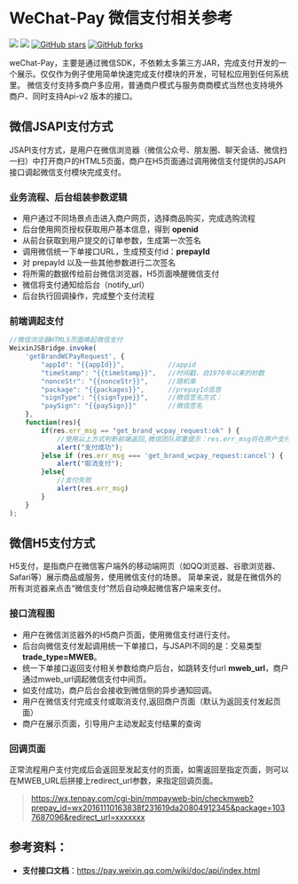 # WeChat-Pay 微信支付相关参考
[![](https://img.shields.io/badge/Author-Killah-orange.svg)](http://blog.exrick.cn)
[![](https://img.shields.io/badge/version-1.0.0-brightgreen.svg)](https://github.com/killahs/killah-plus-full/tree/main/wechat-pay)
[![GitHub stars](https://img.shields.io/github/stars/Killahs/killah-plus-full.svg?style=social&label=Stars)](https://github.com/killahs/killah-plus-full)
[![GitHub forks](https://img.shields.io/github/forks/Killahs/killah-plus-full.svg?style=social&label=Fork)](https://github.com/killahs/killah-plus-full)

weChat-Pay，主要是通过微信SDK，不依赖太多第三方JAR，完成支付开发的一个展示。仅仅作为例子使用简单快速完成支付模块的开发，可轻松应用到任何系统里。
微信支付支持多商户多应用，普通商户模式与服务商商模式当然也支持境外商户、同时支持Api-v2 版本的接口。

## 微信JSAPI支付方式
JSAPI支付方式，是用户在微信浏览器（微信公众号、朋友圈、聊天会话、微信扫一扫）中打开商户的HTML5页面，商户在H5页面通过调用微信支付提供的JSAPI接口调起微信支付模块完成支付。

### 业务流程、后台组装参数逻辑
- 用户通过不同场景点击进入商户网页，选择商品购买，完成选购流程
- 后台使用网页授权获取用户基本信息，得到 **openid**
- 从前台获取到用户提交的订单参数，生成第一次签名
- 调用微信统一下单接口URL，生成预支付id：**prepayId**
- 对 prepayId 以及一些其他参数进行二次签名
- 将所需的数据传给前台微信浏览器，H5页面唤醒微信支付
- 微信将支付通知给后台（notify_url）
- 后台执行回调操作，完成整个支付流程

### 前端调起支付
```js
//微信浏览器HTML5页面唤起微信支付
WeixinJSBridge.invoke(
    'getBrandWCPayRequest', {
        "appId": "{{appId}}",           //appid
        "timeStamp": "{{timeStamp}}",   //时间戳，自1970年以来的秒数
        "nonceStr": "{{nonceStr}}",     //随机串
        "package": "{{packages}}",      //prepayId信息
        "signType": "{{signType}}",     //微信签名方式：
        "paySign": "{{paySign}}"        //微信签名
    },
    function(res){
        if(res.err_msg == "get_brand_wcpay_request:ok" ) {
            //使用以上方式判断前端返回,微信团队郑重提示：res.err_msg将在用户支付成功后返回 ok，但并不保证它绝对可靠。
            alert("支付成功");
        }else if (res.err_msg === 'get_brand_wcpay_request:cancel') {
            alert("取消支付");
        }else{
            //支付失败
            alert(res.err_msg)
        }
    }
); 
```

## 微信H5支付方式
H5支付，是指商户在微信客户端外的移动端网页（如QQ浏览器、谷歌浏览器、Safari等）展示商品或服务，使用微信支付的场景。
简单来说，就是在微信外的所有浏览器来点击“微信支付”然后自动唤起微信客户端来支付。

### 接口流程图
- 用户在微信浏览器外的H5商户页面，使用微信支付进行支付。
- 后台向微信支付发起调用统一下单接口，与JSAPI不同的是：交易类型**trade_type=MWEB**。
- 统一下单接口返回支付相关参数给商户后台，如跳转支付url **mweb_url**，商户通过mweb_url调起微信支付中间页。
- 如支付成功，商户后台会接收到微信侧的异步通知回调。
- 用户在微信支付完成支付或取消支付,返回商户页面（默认为返回支付发起页面）
- 商户在展示页面，引导用户主动发起支付结果的查询

### 回调页面
正常流程用户支付完成后会返回至发起支付的页面，如需返回至指定页面，则可以在MWEB_URL后拼接上redirect_url参数，来指定回调页面。
> https://wx.tenpay.com/cgi-bin/mmpayweb-bin/checkmweb?prepay_id=wx20161110163838f231619da20804912345&package=1037687096&redirect_url=xxxxxxx


## 参考资料：
- **支付接口文档**：https://pay.weixin.qq.com/wiki/doc/api/index.html

